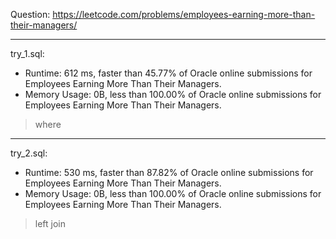 Question: https://leetcode.com/problems/employees-earning-more-than-their-managers/

---

try_1.sql:
* Runtime: 612 ms, faster than 45.77% of Oracle online submissions for Employees Earning More Than Their Managers.
* Memory Usage: 0B, less than 100.00% of Oracle online submissions for Employees Earning More Than Their Managers.

> where

---

try_2.sql:
* Runtime: 530 ms, faster than 87.82% of Oracle online submissions for Employees Earning More Than Their Managers.
* Memory Usage: 0B, less than 100.00% of Oracle online submissions for Employees Earning More Than Their Managers.

> left join